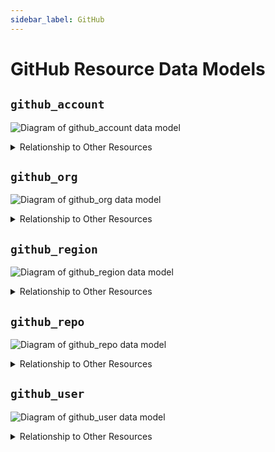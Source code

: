 ```yaml
---
sidebar_label: GitHub
---
```


# GitHub Resource Data Models

## `github_account`

![Diagram of github_account data model](./img/github_account.svg)

<details>
<summary>Relationship to Other Resources</summary>
<div>

![Diagram of github_account relationship to other resources](./img/github_account_relationships.svg)

</div>
</details>

## `github_org`

![Diagram of github_org data model](./img/github_org.svg)

<details>
<summary>Relationship to Other Resources</summary>
<div>

![Diagram of github_org relationship to other resources](./img/github_org_relationships.svg)

</div>
</details>

## `github_region`

![Diagram of github_region data model](./img/github_region.svg)

<details>
<summary>Relationship to Other Resources</summary>
<div>

![Diagram of github_region relationship to other resources](./img/github_region_relationships.svg)

</div>
</details>

## `github_repo`

![Diagram of github_repo data model](./img/github_repo.svg)

<details>
<summary>Relationship to Other Resources</summary>
<div>

![Diagram of github_repo relationship to other resources](./img/github_repo_relationships.svg)

</div>
</details>

## `github_user`

![Diagram of github_user data model](./img/github_user.svg)

<details>
<summary>Relationship to Other Resources</summary>
<div>

![Diagram of github_user relationship to other resources](./img/github_user_relationships.svg)

</div>
</details>
